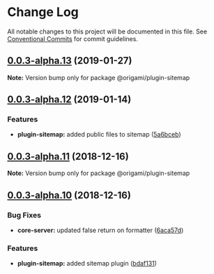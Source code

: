 # Change Log

All notable changes to this project will be documented in this file.
See [Conventional Commits](https://conventionalcommits.org) for commit guidelines.

## [0.0.3-alpha.13](https://github.com/origami-cms/core/tree/master/packages/plugin-sitemap/compare/v0.0.3-alpha.12...v0.0.3-alpha.13) (2019-01-27)

**Note:** Version bump only for package @origami/plugin-sitemap





## [0.0.3-alpha.12](https://github.com/origami-cms/core/tree/master/packages/plugin-sitemap/compare/v0.0.3-alpha.11...v0.0.3-alpha.12) (2019-01-14)


### Features

* **plugin-sitemap:** added public files to sitemap ([5a6bceb](https://github.com/origami-cms/core/tree/master/packages/plugin-sitemap/commit/5a6bceb))





## [0.0.3-alpha.11](https://github.com/origami-cms/core/tree/master/packages/plugin-sitemap/compare/v0.0.3-alpha.10...v0.0.3-alpha.11) (2018-12-16)

**Note:** Version bump only for package @origami/plugin-sitemap





## [0.0.3-alpha.10](https://github.com/origami-cms/core/tree/master/packages/plugin-sitemap/compare/v0.0.3-alpha.9...v0.0.3-alpha.10) (2018-12-16)


### Bug Fixes

* **core-server:** updated false return on formatter ([6aca57d](https://github.com/origami-cms/core/tree/master/packages/plugin-sitemap/commit/6aca57d))


### Features

* **plugin-sitemap:** added sitemap plugin ([bdaf131](https://github.com/origami-cms/core/tree/master/packages/plugin-sitemap/commit/bdaf131))
